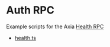 # Auth RPC

Example scripts for the Axia [Health RPC](https://docs.axc.network/build/axia-apis/health-api)

* [health.ts](./health.ts)

